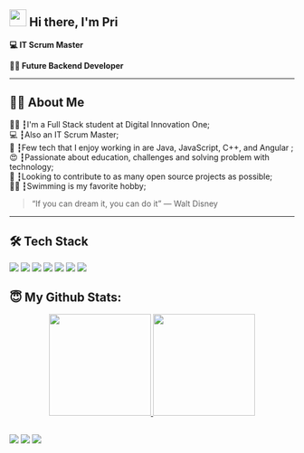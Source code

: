 ## <img src="https://emojis.slackmojis.com/emojis/images/1531849430/4246/blob-sunglasses.gif?1531849430" width="30"/> Hi there, I'm Pri

**:computer: IT Scrum Master** 

**:woman_technologist: Future Backend Developer** 

---

## :woman_technologist: About Me

:woman_student: ┇I'm a Full Stack student at Digital Innovation One;<br />
:computer: ┇Also an IT Scrum Master;<br />
💾 ┇Few tech that I enjoy working in are Java, JavaScript, C++, and Angular ;<br />
😍 ┇Passionate about education, challenges and solving problem with technology;<br />
🎯 ┇Looking to contribute to as many open source projects as possible;<br />:swimming_woman: ┇Swimming is my favorite hobby;<br />

> “If you can dream it, you can do it”
> ― Walt Disney

---

## 🛠 Tech Stack

<p>
  <img src="https://img.shields.io/badge/javascript%20-%23323330.svg?&style=for-the-badge&logo=javascript&logoColor=%23F7DF1E"/>
  <img src="https://img.shields.io/badge/typescript%20-%23007ACC.svg?&style=for-the-badge&logo=typescript&logoColor=white"/>
  <img src="https://img.shields.io/badge/git%20-%23F05033.svg?&style=for-the-badge&logo=git&logoColor=white"/>
  <img src="https://img.shields.io/badge/github%20-%23121011.svg?&style=for-the-badge&logo=github&logoColor=white"/>
  <img src="https://img.shields.io/badge/Docker-2496ED?style=for-the-badge&logo=docker&logoColor=white"/>
  <img src="https://img.shields.io/badge/HTML5-E34F26?style=for-the-badge&logo=html5&logoColor=white"/>
  <img src="https://img.shields.io/badge/CSS3-1572B6?style=for-the-badge&logo=css3&logoColor=white"/>
</p>

## 😇 My Github Stats:

<div align="center">
  <a href="https://github.com/priscilla-oliveira">
  <img height="180em" src="https://github-readme-stats.vercel.app/api?username=priscilla-oliveira&show_icons=true&theme=dracula&include_all_commits=true&count_private=true"/>
  <img height="180em" src="https://github-readme-stats.vercel.app/api/top-langs/?username=priscilla-oliveira&layout=compact&langs_count=7&theme=dracula"/>
</div>

## 

<div> 
  <a href="https://www.linkedin.com/in/rafaella-ballerini-45875016a" target="_blank"><img src="https://img.shields.io/badge/-LinkedIn-%230077B5?style=for-the-badge&logo=linkedin&logoColor=white" target="_blank"></a> 
  <a href = "mailto:priscillac.oliveira@outlook.com"><img src="https://img.shields.io/badge/-Gmail-%23333?style=for-the-badge&logo=gmail&logoColor=white" target="_blank"></a>
 <a href="https://discord.gg/Pri#6832" target="_blank"><img src="https://img.shields.io/badge/Discord-7289DA?style=for-the-badge&logo=discord&logoColor=white" target="_blank"></a> 
</div>
